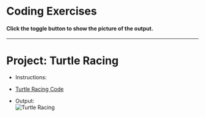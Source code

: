 # Coding Exercises
#### Click the toggle button to show the picture of the output.

---

# Project: Turtle Racing
- Instructions:<br>

- [Turtle Racing Code](main.py)

- Output:<br>
![Turtle Racing](../assets/img/19_project.png)
